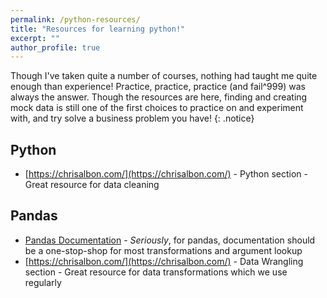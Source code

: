 ```yaml
---
permalink: /python-resources/
title: "Resources for learning python!"
excerpt: ""
author_profile: true
---
```


Though I've taken quite a number of courses, nothing had taught me quite enough than experience! Practice, practice, practice (and fail^999) was always the answer. Though the resources are here, finding and creating mock data is still one of the first choices to practice on and experiment with, and try solve a business problem you have! 
{: .notice}

Python
---
* [https://chrisalbon.com/](https://chrisalbon.com/) - Python section - Great resource for data cleaning

Pandas
---
* [Pandas Documentation](https://pandas.pydata.org/pandas-docs/stable/user_guide/index.html) - *Seriously*, for pandas, documentation should be a one-stop-shop for most transformations and argument lookup
* [https://chrisalbon.com/](https://chrisalbon.com/) - Data Wrangling section - Great resource for data transformations which we use regularly